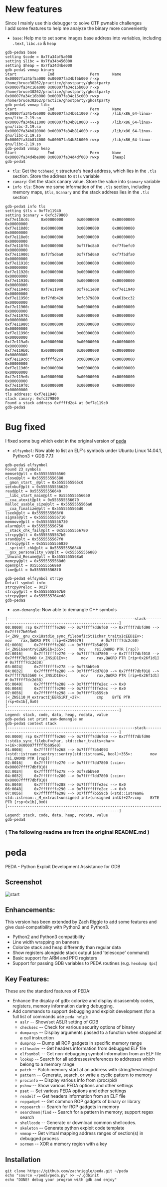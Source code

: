 New features
==============================
Since I mainly use this debugger to solve CTF pwnable challenges  
I add some features to help me analyze the binary more conveniently  
* `base`: Help me to set some images base address into variables, including `.text`, `libc.so` & `heap`  
```
gdb-peda$ base
setting $code = 0x7fa34bf5a000
setting $libc = 0x7fa34b456000
setting $heap = 0x7fa34d4be000
gdb-peda$ vmmap binary
Start              End                Perm      Name
0x00007fa34bf5a000 0x00007fa34bf6b000 r-xp      /home/bruce30262/practice/ghostparty/ghostparty
0x00007fa34c16a000 0x00007fa34c16b000 r-xp      /home/bruce30262/practice/ghostparty/ghostparty
0x00007fa34c16b000 0x00007fa34c16c000 rwxp      /home/bruce30262/practice/ghostparty/ghostparty
gdb-peda$ vmmap libc
Start              End                Perm      Name
0x00007fa34b456000 0x00007fa34b611000 r-xp      /lib/x86_64-linux-gnu/libc-2.19.so
0x00007fa34b611000 0x00007fa34b810000 ---p      /lib/x86_64-linux-gnu/libc-2.19.so
0x00007fa34b810000 0x00007fa34b814000 r-xp      /lib/x86_64-linux-gnu/libc-2.19.so
0x00007fa34b814000 0x00007fa34b816000 rwxp      /lib/x86_64-linux-gnu/libc-2.19.so
gdb-peda$ vmmap heap
Start              End                Perm      Name
0x00007fa34d4be000 0x00007fa34d4df000 rwxp      [heap]
gdb-peda$
```
* `tls`: Get the `tcbhead_t` structure's head address, which lies in the `.tls` section. Store the address to `$tls` variable  
* `canary`: Get the stack canary value. Store the value into `$canary` variable  
* `info tls`: Show me some information of the `.tls` section, including memory maps, `$tls`, `$canary` and the stack address lies in the `.tls` section  
```
gdb-peda$ info tls
setting $tls = 0xf7e11940
setting $canary = 0xfc379800
0xf7e118c0:     0x00000000      0x00000000      0x00000000      0x00000000
0xf7e118d0:     0x00000000      0x00000000      0x00000000      0x00000000
0xf7e118e0:     0x00000000      0x00000000      0x00000000      0x00000000
0xf7e118f0:     0x00000000      0xf7fbc8a0      0xf7fbefc0      0x00000000
0xf7e11900:     0xf7f5d6a0      0xf7f5d0a0      0xf7f5dfa0      0x00000000
0xf7e11910:     0x00000000      0x00000000      0x00000000      0x00000000
0xf7e11920:     0x00000000      0x00000000      0x00000000      0x00000000
0xf7e11930:     0x00000000      0x00000000      0x00000000      0x00000000
0xf7e11940:     0xf7e11940      0xf7e11e08      0xf7e11940      0x00000000
0xf7e11950:     0xf7fdb420      0xfc379800      0xe61bcc32      0x00000000
0xf7e11960:     0x00000000      0x00000000      0x00000000      0x00000000
0xf7e11970:     0x00000000      0x00000000      0x00000000      0x00000000
0xf7e11980:     0x00000000      0x00000000      0x00000000      0x00000000
0xf7e11990:     0x00000000      0x00000000      0x00000000      0x00000000
0xf7e119a0:     0x00000000      0x00000000      0x00000000      0x00000000
0xf7e119b0:     0x00000000      0x00000000      0x00000000      0x00000000
0xf7e119c0:     0xffffd2c4      0x00000000      0x00000000      0x00000000
0xf7e119d0:     0x00000000      0x00000000      0x00000000      0x00000000
0xf7e119e0:     0x00000000      0x00000000      0x00000000      0x00000000
0xf7e119f0:     0x00000000      0x00000000      0x00000000      0x00000000
tls address: 0xf7e11940
stack canary: 0xfc379800
Found a stack address 0xffffd2c4 at 0xf7e119c0
gdb-peda$

```

Bug fixed
==========
I fixed some bug which exist in the original version of [peda](https://github.com/zachriggle/peda)  
* `elfsymbol`: Now able to list an ELF's symbols under Ubuntu Linux 14.04.1, Python3 + GDB 7.7.1  
```
gdb-peda$ elfsymbol
Found 23 symbols
memset@plt = 0x555555556560
close@plt = 0x555555556580
__gmon_start__@plt = 0x5555555565c0
setvbuf@plt = 0x555555556620
read@plt = 0x555555556640
__libc_start_main@plt = 0x555555556650
__cxa_atexit@plt = 0x555555556670
malloc_usable_size@plt = 0x5555555566a0
__cxa_finalize@plt = 0x5555555566d0
lseek@plt = 0x5555555566f0
signal@plt = 0x555555556710
memmove@plt = 0x555555556730
alarm@plt = 0x555555556750
__stack_chk_fail@plt = 0x555555556780
strcpy@plt = 0x5555555567b0
srand@plt = 0x5555555567f0
strncpy@plt = 0x555555556820
__sprintf_chk@plt = 0x555555556840
__gxx_personality_v0@plt = 0x555555556880
_Unwind_Resume@plt = 0x5555555568a0
memcpy@plt = 0x5555555568d0
open@plt = 0x5555555568e0
time@plt = 0x5555555568f0

gdb-peda$ elfsymbol strcpy
Detail symbol info
strcpy@reloc = 0x27
strcpy@plt = 0x5555555567b0
strcpy@got = 0x555555764ed8
gdb-peda$
```
* `asm-demangle`: Now able to demangle C++ symbols 
```
[---------------------------------------------------------stack----------------------------------------------------------]
00:0000| rsp 0x7fffffffe260 --> 0x7ffff7dd6f60 --> 0x7ffff7dbfd90 --> 0x7ffff7b695e0 (<_ZN9__gnu_cxx18stdio_sync_filebufIcSt11char_traitsIcEED1Ev>:       mov    rax,QWORD PTR [rip+0x259679]        # 0x7ffff7dc2c60)
01:0008|     0x7fffffffe268 --> 0x7ffff7b54093 (<_ZNSi6sentryC2ERSib+355>:      mov    rsi,QWORD PTR [rsp])
02:0016|     0x7fffffffe270 --> 0x7ffff7dd7800 --> 0x7ffff7dbf018 --> 0x7ffff7b53b60 (<_ZNSiD1Ev>:      mov    rax,QWORD PTR [rip+0x26f1d1]        # 0x7ffff7dc2d38)
03:0024|     0x7fffffffe278 --> 0xf78bb9e0
04:0032|     0x7fffffffe280 --> 0x7ffff7dd7800 --> 0x7ffff7dbf018 --> 0x7ffff7b53b60 (<_ZNSiD1Ev>:      mov    rax,QWORD PTR [rip+0x26f1d1]        # 0x7ffff7dc2d38)
05:0040|     0x7fffffffe288 --> 0x7fffffffe2ec --> 0x0
06:0048|     0x7fffffffe290 --> 0x7fffffffe2ec --> 0x0
07:0056|     0x7fffffffe298 --> 0x7ffff7b559cb (<_ZNSi10_M_extractIjEERSiRT_+27>:       cmp    BYTE PTR [rsp+0x1b],0x0)
[------------------------------------------------------------------------------------------------------------------------]
Legend: stack, code, data, heap, rodata, value
gdb-peda$ set print asm-demangle on
gdb-peda$ context stack
[---------------------------------------------------------stack----------------------------------------------------------]
00:0000| rsp 0x7fffffffe260 --> 0x7ffff7dd6f60 --> 0x7ffff7dbfd90 (:stdio_sync_filebuf<char, std::char_traits<char> >+16>:0x00007ffff7b695e0)
01:0008|     0x7fffffffe268 --> 0x7ffff7b54093 (<std::istream::sentry::sentry(std::istream&, bool)+355>:        mov    rsi,QWORD PTR [rsp])
02:0016|     0x7fffffffe270 --> 0x7ffff7dd7800 (:cin>:  0x00007ffff7dbf018)
03:0024|     0x7fffffffe278 --> 0xf78bb9e0
04:0032|     0x7fffffffe280 --> 0x7ffff7dd7800 (:cin>:  0x00007ffff7dbf018)
05:0040|     0x7fffffffe288 --> 0x7fffffffe2ec --> 0x0
06:0048|     0x7fffffffe290 --> 0x7fffffffe2ec --> 0x0
07:0056|     0x7fffffffe298 --> 0x7ffff7b559cb (<std::istream& std::istream::_M_extract<unsigned int>(unsigned int&)+27>:cmp    BYTE PTR [rsp+0x1b],0x0)
[------------------------------------------------------------------------------------------------------------------------]
Legend: stack, code, data, heap, rodata, value
gdb-peda$
```

### ( The following readme are from the original README.md )


peda
====

PEDA - Python Exploit Development Assistance for GDB

## Screenshot
![start](http://i.imgur.com/f22ZRro.png)

## Enhancements:

 This version has been extended by Zach Riggle to add some features and give dual-compatibility with Python2 and Python3.

* Python2 and Python3 compatibility
* Line width wrapping on banners
* Colorize stack and heap differently than regular data
* Show registers alongside stack output (and 'telescope' command)
* Basic support for ARM and PPC registers
* Support for passing GDB variables to PEDA routines (e.g. `hexdump $pc`)

## Key Features:

These are the standard features of PEDA:

* Enhance the display of gdb: colorize and display disassembly codes, registers, memory information during debugging.
* Add commands to support debugging and exploit development (for a full list of commands use `peda help`):
  * `aslr` -- Show/set ASLR setting of GDB
  * `checksec` -- Check for various security options of binary
  * `dumpargs` -- Display arguments passed to a function when stopped at a call instruction
  * `dumprop` -- Dump all ROP gadgets in specific memory range
  * `elfheader` -- Get headers information from debugged ELF file
  * `elfsymbol` -- Get non-debugging symbol information from an ELF file
  * `lookup` -- Search for all addresses/references to addresses which belong to a memory range
  * `patch` -- Patch memory start at an address with string/hexstring/int
  * `pattern` -- Generate, search, or write a cyclic pattern to memory
  * `procinfo` -- Display various info from /proc/pid/
  * `pshow` -- Show various PEDA options and other settings
  * `pset` -- Set various PEDA options and other settings
  * `readelf` -- Get headers information from an ELF file
  * `ropgadget` -- Get common ROP gadgets of binary or library
  * `ropsearch` -- Search for ROP gadgets in memory
  * `searchmem|find` -- Search for a pattern in memory; support regex search
  * `shellcode` -- Generate or download common shellcodes.
  * `skeleton` -- Generate python exploit code template
  * `vmmap` -- Get virtual mapping address ranges of section(s) in debugged process
  * `xormem` -- XOR a memory region with a key

## Installation

    git clone https://github.com/zachriggle/peda.git ~/peda
    echo "source ~/peda/peda.py" >> ~/.gdbinit
    echo "DONE! debug your program with gdb and enjoy"
